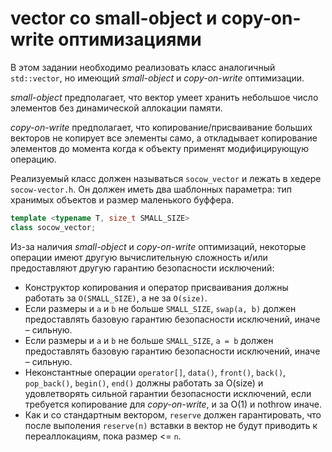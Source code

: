 # vector со small-object и copy-on-write оптимизациями

В этом задании необходимо реализовать класс аналогичный `std::vector`, но
имеющий *small-object* и *copy-on-write* оптимизации.

*small-object* предполагает, что вектор умеет хранить небольшое число элементов
без динамической аллокации памяти.

*copy-on-write* предполагает, что
копирование/присваивание больших векторов не копирует все элементы само, а
откладывает копирование элементов до момента когда к объекту применят
модифицирующую операцию.

Реализуемый класс должен называться `socow_vector` и лежать в
хедере `socow-vector.h`. Он должен иметь два шаблонных параметра: тип хранимых
объектов и размер маленького буффера.

```cpp
template <typename T, size_t SMALL_SIZE>
class socow_vector;
```

Из-за наличия  *small-object* и *copy-on-write* оптимизаций, некоторые операции
имеют другую вычислительную сложность и/или предоставляют другую гарантию
безопасности исключений:

* Конструктор копирования и оператор присваивания должны работать
  за `O(SMALL_SIZE)`, а не за `O(size)`.
* Если размеры и `a` и `b` не больше `SMALL_SIZE`, `swap(a, b)` должен
  предоставлять базовую гарантию безопасности исключений, иначе – сильную.
* Если размеры и `a` и `b` не больше `SMALL_SIZE`, `a = b` должен предоставлять
  базовую гарантию безопасности исключений, иначе – сильную.
* Неконстантные
  операции `operator[]`, `data()`, `front()`, `back()`, `pop_back()`, `begin()`,
  `end()` должны работать за O(size) и удовлетворять сильной гарантии
  безопасности исключений, если требуется копирование для *copy-on-write*, и за
  O(1) и nothrow иначе.
* Как и со стандартным вектором, `reserve` должен гарантировать, что после
  выполения `reserve(n)` вставки в вектор не будут приводить к переаллокациям,
  пока размер <= `n`.

